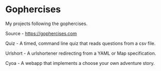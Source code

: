 # Gophercises

My projects following the gophercises.

Source - https://gophercises.com

Quiz - A timed, command line quiz that reads questions from a csv file. 

Urlshort - A urlshortener redirecting from a YAML or Map specification. 

Cyoa - A webapp that implements a choose your own adventure story.


